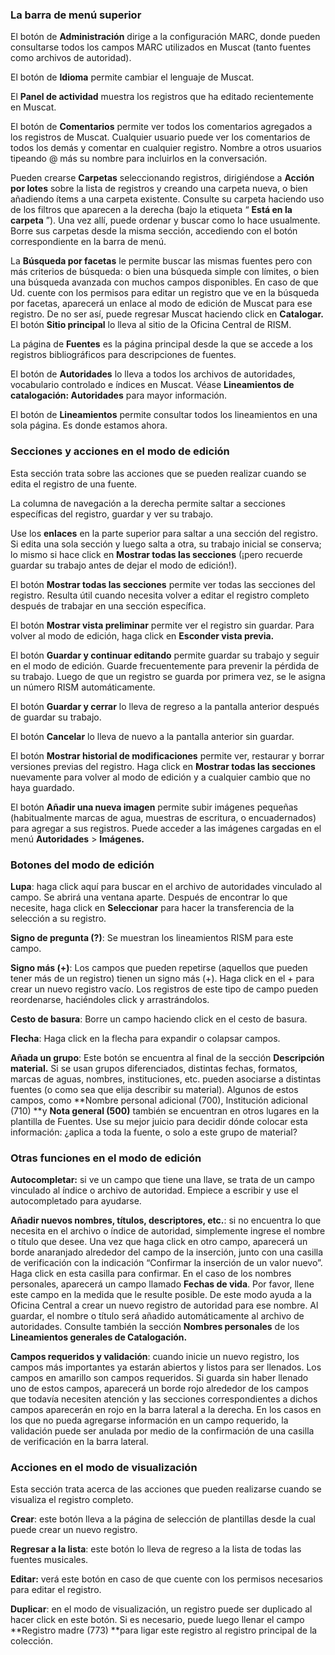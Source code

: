 ### La barra de menú superior

El botón de  **Administración**  dirige a la configuración MARC, donde pueden consultarse todos los campos MARC utilizados en Muscat (tanto fuentes como archivos de autoridad).

El botón de  **Idioma**  permite cambiar el lenguaje de Muscat.

El **Panel de actividad** muestra los registros que ha editado recientemente en Muscat.

El botón de  **Comentarios**  permite ver todos los comentarios agregados a los registros de Muscat. Cualquier usuario puede ver los comentarios de todos los demás y comentar en cualquier registro. Nombre a otros usuarios tipeando @ más su nombre para incluirlos en la conversación.

Pueden crearse  **Carpetas** seleccionando registros, dirigiéndose a  **Acción por lotes**  sobre la lista de registros y creando una carpeta nueva, o bien añadiendo ítems a una carpeta existente. Consulte su carpeta haciendo uso de los filtros que aparecen a la derecha (bajo la etiqueta “ **Está en la carpeta** ”). Una vez allí, puede ordenar y buscar como lo hace usualmente. Borre sus carpetas desde la misma sección, accediendo con el botón correspondiente en la barra de menú.

La  **Búsqueda por facetas** le permite buscar las mismas fuentes pero con más criterios de búsqueda: o bien una búsqueda simple con límites, o bien una búsqueda avanzada con muchos campos disponibles. En caso de que Ud. cuente con los permisos para editar un registro que ve en la búsqueda por facetas, aparecerá un enlace al modo de edición de Muscat para ese registro. De no ser así, puede regresar Muscat haciendo click en  **Catalogar.** El botón  **Sitio principal** lo lleva al sitio de la Oficina Central de RISM.

La página de  **Fuentes**  es la página principal desde la que se accede a los registros bibliográficos para descripciones de fuentes.

El botón de  **Autoridades**  lo lleva a todos los archivos de autoridades, vocabulario controlado e índices en Muscat. Véase  **Lineamientos de catalogación: Autoridades**  para mayor información.

El botón de  **Lineamientos**  permite consultar todos los lineamientos en una sola página. Es donde estamos ahora.

### Secciones y acciones en el modo de edición

Esta sección trata sobre las acciones que se pueden realizar cuando se edita el registro de una fuente.

La columna de navegación a la derecha permite saltar a secciones específicas del registro, guardar y ver su trabajo.

Use los  **enlaces**  en la parte superior para saltar a una sección del registro. Si edita una sola sección y luego salta a otra, su trabajo inicial se conserva; lo mismo si hace click en  **Mostrar todas las secciones**  (¡pero recuerde guardar su trabajo antes de dejar el modo de edición!).

El botón  **Mostrar todas las secciones**  permite ver todas las secciones del registro. Resulta útil cuando necesita volver a editar el registro completo después de trabajar en una sección específica.

El botón  **Mostrar vista preliminar** permite ver el registro sin guardar. Para volver al modo de edición, haga click en  **Esconder vista previa.**

El botón  **Guardar y continuar editando**  permite guardar su trabajo y seguir en el modo de edición. Guarde frecuentemente para prevenir la pérdida de su trabajo. Luego de que un registro se guarda por primera vez, se le asigna un número RISM automáticamente.

El botón  **Guardar y cerrar**  lo lleva de regreso a la pantalla anterior después de guardar su trabajo.

El botón  **Cancelar**  lo lleva de nuevo a la pantalla anterior sin guardar.

El botón  **Mostrar historial de modificaciones**  permite ver, restaurar y borrar versiones previas del registro. Haga click en  **Mostrar todas las secciones** nuevamente para volver al modo de edición y a cualquier cambio que no haya guardado.

El botón  **Añadir una nueva imagen**  permite subir imágenes pequeñas (habitualmente marcas de agua, muestras de escritura, o encuadernados) para agregar a sus registros. Puede acceder a las imágenes cargadas en el menú  **Autoridades** \>  **Imágenes.**

### Botones del modo de edición

**Lupa**: haga click aquí para buscar en el archivo de autoridades vinculado al campo. Se abrirá una ventana aparte. Después de encontrar lo que necesite, haga click en  **Seleccionar**  para hacer la transferencia de la selección a su registro.

**Signo de pregunta (?)**: Se muestran los lineamientos RISM para este campo.

**Signo más (+)**: Los campos que pueden repetirse (aquellos que pueden tener más de un registro) tienen un signo más (+). Haga click en el + para crear un nuevo registro vacío. Los registros de este tipo de campo pueden reordenarse, haciéndoles click y arrastrándolos.

**Cesto de basura**: Borre un campo haciendo click en el cesto de basura.

**Flecha**: Haga click en la flecha para expandir o colapsar campos.

**Añada un grupo**: Este botón se encuentra al final de la sección  **Descripción material.** Si se usan grupos diferenciados, distintas fechas, formatos, marcas de aguas, nombres, instituciones, etc. pueden asociarse a distintas fuentes (o como sea que elija describir su material). Algunos de estos campos, como **Nombre personal adicional (700), Institución adicional (710) **y **Nota general (500)** también se encuentran en otros lugares en la plantilla de Fuentes. Use su mejor juicio para decidir dónde colocar esta información: ¿aplica a toda la fuente, o solo a este grupo de material?

### Otras funciones en el modo de edición

**Autocompletar:**  si ve un campo que tiene una llave, se trata de un campo vinculado al índice o archivo de autoridad. Empiece a escribir y use el autocompletado para ayudarse.

**Añadir nuevos nombres, títulos, descriptores, etc.**: si no encuentra lo que necesita en el archivo o índice de autoridad, simplemente ingrese el nombre o título que desee. Una vez que haga click en otro campo, aparecerá un borde anaranjado alrededor del campo de la inserción, junto con una casilla de verificación con la indicación “Confirmar la inserción de un valor nuevo”. Haga click en esta casilla para confirmar. En el caso de los nombres personales, aparecerá un campo llamado  **Fechas de vida**. Por favor, llene este campo en la medida que le resulte posible. De este modo ayuda a la Oficina Central a crear un nuevo registro de autoridad para ese nombre. Al guardar, el nombre o título será añadido automáticamente al archivo de autoridades. Consulte también la sección  **Nombres personales** de los  **Lineamientos generales de Catalogación.**

**Campos requeridos y validación**: cuando inicie un nuevo registro, los campos más importantes ya estarán abiertos y listos para ser llenados. Los campos en amarillo son campos requeridos. Si guarda sin haber llenado uno de estos campos, aparecerá un borde rojo alrededor de los campos que todavía necesiten atención y las secciones correspondientes a dichos campos aparecerán en rojo en la barra lateral a la derecha. En los casos en los que no pueda agregarse información en un campo requerido, la validación puede ser anulada por medio de la confirmación de una casilla de verificación en la barra lateral.

### Acciones en el modo de visualización
Esta sección trata acerca de las acciones que pueden realizarse cuando se visualiza el registro completo.  

**Crear**: este botón lleva a la página de selección de plantillas desde la cual puede crear un nuevo registro.

**Regresar a la lista**: este botón lo lleva de regreso a la lista de todas las fuentes musicales.

**Editar:**  verá este botón en caso de que cuente con los permisos necesarios para editar el registro.

**Duplicar**: en el modo de visualización, un registro puede ser duplicado al hacer click en este botón. Si es necesario, puede luego llenar el campo **Registro madre (773) **para ligar este registro al registro principal de la colección.
